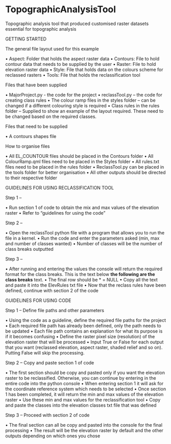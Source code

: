 # TopographicAnalysisTool
Topographic analysis tool that produced customised raster datasets essential for topographic analysis

GETTING STARTED

The general file layout used for this example

•	Aspect: Folder that holds the aspect raster data
•	Contours: File to hold contour data that needs to be supplied by the user
•	Raster: File to hold elevation raster data
•	Style: File that holds data on the colours scheme for reclassed rasters
•	Tools: File that holds the reclassification tool

Files that have been supplied

•	MajorProject.py - the code for the project
•	reclassTool.py – the code for creating class rules
•	The colour ramp files in the styles folder – can be changed if a different colouring style is required
•	Class rules in the rules folder – Supplied to show an example of the layout required. These need to be changed based on the required classes.

Files that need to be supplied

•	A contours shapes file

How to organise files

•	All EL_COUNTOUR files should be placed in the Contours folder
•	All ColourRamp.qml files need to be placed in the Styles folder
•	All rules.txt files need to be placed in the rules folder
•	ReclassTool.py can be placed in the tools folder for better organisation
•	All other outputs should be directed to their respective folder

GUIDELINES FOR USING RECLASSIFICATION TOOL

Step 1 – 

•	Run section 1 of code to obtain the mix and max values of the elevation raster
•	Refer to “guidelines for using the code” 

Step 2 – 

•	Open the reclassTool python file with a program that allows you to run the file in a kernel.
•	Run the code and enter the parameters asked (min, max and number of classes wanted)
•	Number of classes will be the number of class breaks outputted

Step 3 –

•	After running and entering the values the console will return the required format for the class breaks. This is the text below **the following are the class breaks** text.
•	The final row should be * = NULL
•	Copy all the text and paste it into the ElevRules txt file
•	Now that the reclass rules have been defined, continue with section 2 of the code

GUIDELINES FOR USING CODE

Step 1 – Define file paths and other parameters

•	Using the code as a guideline, define the required file paths for the project
•	Each required file path has already been defined, only the path needs to be updated
•	Each file path contains an explanation for what its purpose is if it becomes confusing
•	Define the raster pixel size (resolution) of the elevation raster that will be processed
•	Input True or False for each output that you want (reclassed elevation, aspect raster, shaded relief and so on). Putting False will skip the processing.

Step 2 – Copy and paste section 1 of code

•	The first section should be copy and pasted only if you want the elevation raster to be reclassified. Otherwise, you can continue by entering in the entire code into the python console
•	When entering section 1 it will ask for the coordinate reference system which needs to be selected
•	Once section 1 has been completed, it will return the min and max values of the elevation raster
•	Use these min and max values for the reclassification tool
•	Copy and paste the classes into the elevation classes txt file that was defined

Step 3 – Proceed with section 2 of code

•	The final section can all be copy and pasted into the console for the final processing
•	The result will be the elevation raster by default and the other outputs depending on which ones you chose


